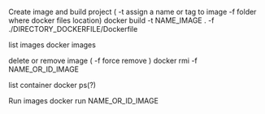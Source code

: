 Create image and build project ( -t assign a name or tag to image  -f folder where docker files location)
docker build -t NAME_IMAGE . -f ./DIRECTORY_DOCKERFILE/Dockerfile 

list images
docker images

delete or remove image ( -f force remove )
docker rmi -f NAME_OR_ID_IMAGE

list container
docker ps(?)

Run images
docker run NAME_OR_ID_IMAGE


